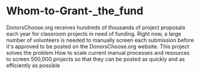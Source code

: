 # Whom-to-Grant-_the_fund
DonorsChoose.org receives hundreds of thousands of project proposals each year for classroom projects in need of funding. Right now, a large number of volunteers is needed to manually screen each submission before it's approved to be posted on the DonorsChoose.org website. This project solves the problem How to scale current manual processes and resources to screen 500,000 projects so that they can be posted as quickly and as efficiently as possible
